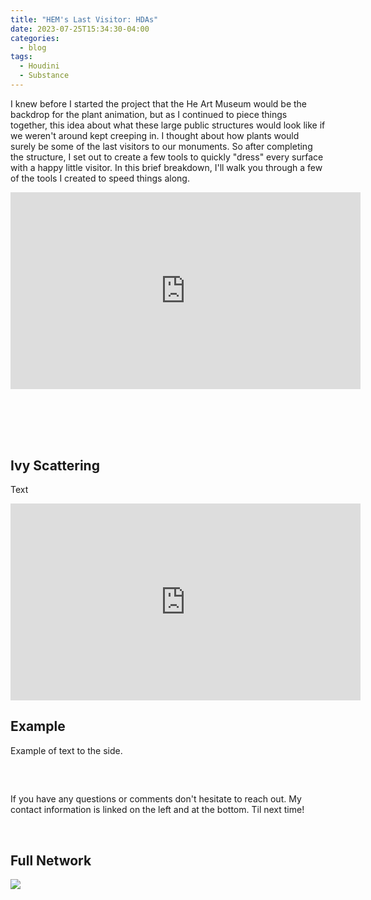 ```yaml
---
title: "HEM's Last Visitor: HDAs"
date: 2023-07-25T15:34:30-04:00
categories:
  - blog
tags:
  - Houdini
  - Substance
---
```


I knew before I started the project that the He Art Museum would be the backdrop for the plant animation, but as I continued to piece things together, this idea about what these large public structures would look like if we weren't around kept creeping in. I thought about how plants would surely be some of the last visitors to our monuments. So after completing the structure, I set out to create a few tools to quickly "dress" every surface with a happy little visitor. In this brief breakdown, I'll walk you through a few of the tools I created to speed things along.

<iframe width="560" height="315" src="https://www.youtube.com/embed/RWa-IMMJHwo" title="YouTube video player" frameborder="0" allow="accelerometer; autoplay; clipboard-write; encrypted-media; gyroscope; picture-in-picture; web-share" allowfullscreen></iframe>

<div style="clear: both;">
    <h2></h2>
    <p></p>
</div>
<br>
<br>
<br>

<div style="clear: both;">
    <h2>Ivy Scattering</h2>
    <p>Text</p>
</div>
<iframe width="560" height="315" src="https://www.youtube.com/embed/uS5XyUBHr0Y" title="YouTube video player" frameborder="0" allow="accelerometer; autoplay; clipboard-write; encrypted-media; gyroscope; picture-in-picture; web-share" allowfullscreen></iframe>



<div style="clear: both;">
  <div style="float: right; margin-right 1em;">
  </div>
  <div>
    <h2>Example</h2>
    <p>Example of text to the side.</p>
  </div>
</div>

<br>



<div style="clear: both;">
    <h2></h2>
    <p>If you have any questions or comments don't hesitate to reach out. My contact information is linked on the left and at the bottom. Til next time!</p>
</div>


<br>



<div style="clear: both;">
    <h2>Full Network</h2>
    <p></p>
</div>
<img src="https://bakedveg.github.io/portfolio/assets/images/InsertImage.png">
